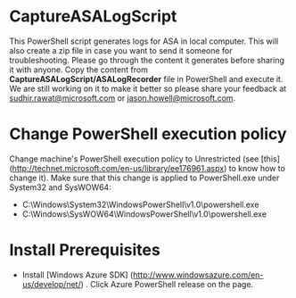 # CaptureASALogScript
This PowerShell script generates logs for ASA in local computer. This will also create a zip file in case you want to send it someone for troubleshooting. Please go through the content it generates before sharing it with anyone. Copy the content from **CaptureASALogScript/ASALogRecorder** file in PowerShell and execute it. We are still working on it to make it better so please share your feedback at sudhir.rawat@microsoft.com or jason.howell@microsoft.com.

# Change PowerShell execution policy
Change machine's PowerShell execution policy to Unrestricted (see [this] (http://technet.microsoft.com/en-us/library/ee176961.aspx) to know how to change it). Make sure that this change is applied to PowerShell.exe under System32 and SysWOW64:
* C:\Windows\System32\WindowsPowerShell\v1.0\powershell.exe
* C:\Windows\SysWOW64\WindowsPowerShell\v1.0\powershell.exe


# Install Prerequisites
* Install [Windows Azure SDK] (http://www.windowsazure.com/en-us/develop/net/) . Click Azure PowerShell release on the page.
